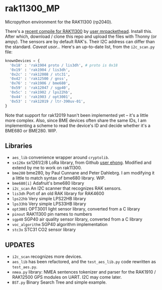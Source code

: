# rak11300_MP

Micropython environment for the RAK11300 (rp2040).

There's a [recent compile for RAK11300](https://github.com/mrpackethead/rak11300_micropython) by [user mrpackethead](https://github.com/mrpackethead/). Install this. After which, download / clone this repo and upload the files with Thonny (or ampy). The sensors are by default RAK's. Their I2C address can differ than the standard. *Caveat usor...* Here's an up-to-date list, from the `i2c_scan.py` file:

```python
knownDevices = {
  '0x18' : 'rak1904 proto / lis3dh', # proto is 0x18
  '0x19' : 'rak1904 / lis3dh',
  '0x2c' : 'rak12008 / stc31',
  '0x42' : 'rak12500 / gnss',
  '0x76' : 'rak1906 / bme680',
  '0x59' : 'rak12047 / sgp40',
  '0x5c' : 'rak1902 / lps22hb',
  '0x44' : 'rak1903 / opt3001',
  '0x53' : 'rak12019 / ltr-390uv-01',
}
```

Note that support for rak12019 hasn't been implemented yet – it's a little more complex. Also, since BME devices often share the same IDs, I am implementing a scheme to read the device's ID and decide whether it's a BME680 or BME280. WIP.

## Libraries

* `aes_lib`	convenience wrapper around `cryptolib`.
* `sx126x`	sx1261/2/8 LoRa library, from Github [user ehong](https://github.com/ehong-tl/micropySX126X). Modified and extend by me to work on rak11300.
* `bme280`	bme280, by Paul Cunnane and Peter Dahlebrg. I am modifying it a little to match syntax of bme680 library. WIP.
* `bme680[i]`	Adafruit's bme680 library
* `i2c_scan`	An I2C scanner that recognizes RAK sensors.
* `lis3dh`	Port of an old RAK library for RAK4600
* `lps22hb`	Very simple LPS22HB library
* `lps33hb`	Very simple LPS33HB library
* `opt3001`	OPT3001 light sensor library, converted from a C library
* `pinout`	RAK11300 pin names to numbers
* `sgp40`	SGP40 air quality sensor library, converted from a C library
* `voc_algorithm`	SGP40 algorithm implementation
* `stc3x`	STC31 CO2 sensor library

## UPDATES

* `i2c_scan` recognizes more devices.
* `aes_lib`	has been refactored, and the `test_aes_lib.py` code rewritten as `test_aes.py`.
* `nmea.py` library: NMEA sentences tokenizer and parser for the RAK1910 / RAK12500 GPS modules on UART. I2C may come later.
* `BST.py` Binary Search Tree and simple example.